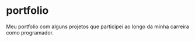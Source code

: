 # portfolio
Meu portfolio com alguns projetos que participei ao longo da minha carreira como programador.
